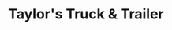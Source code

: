 ---
title: "Taylor's Truck & Trailer"
url: /indianapolis/taylors-truck-und-trailer/
shop: Autowerkstatt
---